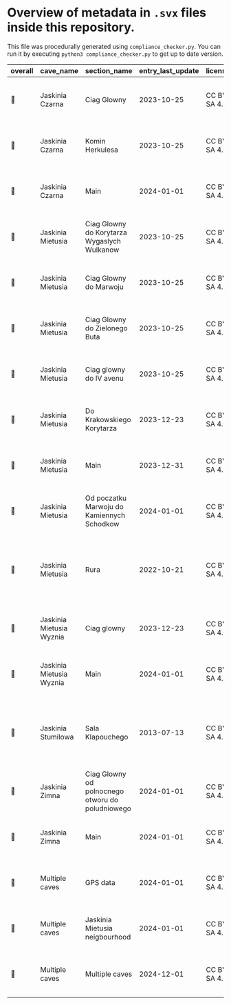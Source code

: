 # Overview of metadata in `.svx` files inside this repository.

This file was procedurally generated using `compliance_checker.py`.
You can run it by executing `python3 compliance_checker.py` to get up to date version.

|overall|        cave_name       |                  section_name                  |entry_last_update|   license  |          survey_device          |                                       authors                                      |   compiles  |                                           filename                                           |
|-------|------------------------|------------------------------------------------|-----------------|------------|---------------------------------|------------------------------------------------------------------------------------|-------------|----------------------------------------------------------------------------------------------|
| :cake:|     Jaskinia Czarna    |                   Ciag Glowny                  |    2023-10-25   |CC BY SA 4.0|Digitized from plan and elevation|                     Radost Waszkiewicz - Speleoklub Warszawski                     |:green_apple:|                 [glowny.svx](./Surveys/Jaskinia_Czarna/Digitized/glowny.svx)                 |
| :cake:|     Jaskinia Czarna    |                 Komin Herkulesa                |    2023-10-25   |CC BY SA 4.0|Digitized from plan and elevation|                     Radost Waszkiewicz - Speleoklub Warszawski                     |:green_apple:|        [komin_herkulesa.svx](./Surveys/Jaskinia_Czarna/Digitized/komin_herkulesa.svx)        |
| :cake:|     Jaskinia Czarna    |                      Main                      |    2024-01-01   |CC BY SA 4.0|Digitized from plan and elevation|                     Radost Waszkiewicz - Speleoklub Warszawski                     |:green_apple:|                      [czarna.svx](./Surveys/Jaskinia_Czarna/czarna.svx)                      |
| :cake:|    Jaskinia Mietusia   |   Ciag Glowny do Korytarza Wygaslych Wulkanow  |    2023-10-25   |CC BY SA 4.0|Digitized from plan and elevation|                     Radost Waszkiewicz - Speleoklub Warszawski                     |:green_apple:|           [do_wulkanow.svx](./Surveys/Jaskinia_Mietusia/Digitized/do_wulkanow.svx)           |
| :cake:|    Jaskinia Mietusia   |             Ciag Glowny do Marwoju             |    2023-10-25   |CC BY SA 4.0|Digitized from plan and elevation|                     Radost Waszkiewicz - Speleoklub Warszawski                     |:green_apple:|            [do_marwoju.svx](./Surveys/Jaskinia_Mietusia/Digitized/do_marwoju.svx)            |
| :cake:|    Jaskinia Mietusia   |          Ciag Glowny do Zielonego Buta         |    2023-10-25   |CC BY SA 4.0|Digitized from plan and elevation|                     Radost Waszkiewicz - Speleoklub Warszawski                     |:green_apple:|               [do_buta.svx](./Surveys/Jaskinia_Mietusia/Digitized/do_buta.svx)               |
| :cake:|    Jaskinia Mietusia   |             Ciag glowny do IV avenu            |    2023-10-25   |CC BY SA 4.0|Digitized from plan and elevation|                     Radost Waszkiewicz - Speleoklub Warszawski                     |:green_apple:|              [do_avenu.svx](./Surveys/Jaskinia_Mietusia/Digitized/do_avenu.svx)              |
| :cake:|    Jaskinia Mietusia   |            Do Krakowskiego Korytarza           |    2023-12-23   |CC BY SA 4.0|Digitized from plan and elevation|                     Radost Waszkiewicz - Speleoklub Warszawski                     |:green_apple:|       [do_krakowskiego.svx](./Surveys/Jaskinia_Mietusia/Digitized/do_krakowskiego.svx)       |
| :cake:|    Jaskinia Mietusia   |                      Main                      |    2023-12-31   |CC BY SA 4.0|               None              |                     Radost Waszkiewicz - Speleoklub Warszawski                     |:green_apple:|                   [mietusia.svx](./Surveys/Jaskinia_Mietusia/mietusia.svx)                   |
| :cake:|    Jaskinia Mietusia   |   Od poczatku Marwoju do Kamiennych Schodkow   |    2024-01-01   |CC BY SA 4.0|Digitized from plan and elevation|                     Radost Waszkiewicz - Speleoklub Warszawski                     |:green_apple:|[do_kamiennych_schodkow.svx](./Surveys/Jaskinia_Mietusia/Digitized/do_kamiennych_schodkow.svx)|
| :cake:|    Jaskinia Mietusia   |                      Rura                      |    2022-10-21   |CC BY SA 4.0|             unknown             |Stanislaw Mielarczek - Speleoklub Warszawski; Joanna Jurczyk - Speleoklub Warszawski|:green_apple:|   [20221021_mietusia_rura_a.svx](./Surveys/Jaskinia_Mietusia/20221021_mietusia_rura_a.svx)   |
| :cake:|Jaskinia Mietusia Wyznia|                   Ciag glowny                  |    2023-12-23   |CC BY SA 4.0|Digitized from plan and elevation|                     Radost Waszkiewicz - Speleoklub Warszawski                     |:green_apple:|             [glowny.svx](./Surveys/Jaskinia_Mietusia_Wyznia/Digitized/glowny.svx)            |
| :cake:|Jaskinia Mietusia Wyznia|                      Main                      |    2024-01-01   |CC BY SA 4.0|               None              |                     Radost Waszkiewicz - Speleoklub Warszawski                     |:green_apple:|         [mietusia_wyznia.svx](./Surveys/Jaskinia_Mietusia_Wyznia/mietusia_wyznia.svx)        |
| :cake:|   Jaskinia Stumilowa   |                Sala Klapouchego                |    2013-07-13   |CC BY SA 4.0|          Magiczny patyk         |     Kuba Puchatek - Speleoklub Warszawski; Jan Prosiaczek - Speloklub Podlaski     |    :boom:   |                                  [header.svx](./header.svx)                                  |
| :cake:|     Jaskinia Zimna     |Ciag Glowny od polnocnego otworu do poludniowego|    2024-01-01   |CC BY SA 4.0|               None              |                     Radost Waszkiewicz - Speleoklub Warszawski                     |:green_apple:|                  [glowny.svx](./Surveys/Jaskinia_Zimna/Digitized/glowny.svx)                 |
| :cake:|     Jaskinia Zimna     |                      Main                      |    2024-01-01   |CC BY SA 4.0|       Digitized from plan       |                     Radost Waszkiewicz - Speleoklub Warszawski                     |:green_apple:|                        [zimna.svx](./Surveys/Jaskinia_Zimna/zimna.svx)                       |
| :cake:|     Multiple caves     |                    GPS data                    |    2024-01-01   |CC BY SA 4.0|             Unknown             |                     Radost Waszkiewicz - Speleoklub Warszawski                     |:green_apple:|                                   [gps.svx](./GPS/gps.svx)                                   |
| :cake:|     Multiple caves     |         Jaskinia Mietusia neigbourhood         |    2024-01-01   |CC BY SA 4.0|               None              |                     Radost Waszkiewicz - Speleoklub Warszawski                     |:green_apple:|                [mietusia_i_okolice.svx](./Subsections/mietusia_i_okolice.svx)                |
| :cake:|     Multiple caves     |                 Multiple caves                 |    2024-12-01   |CC BY SA 4.0|               None              |                     Radost Waszkiewicz - Speleoklub Warszawski                     |:green_apple:|                                     [all.svx](./all.svx)                                     |